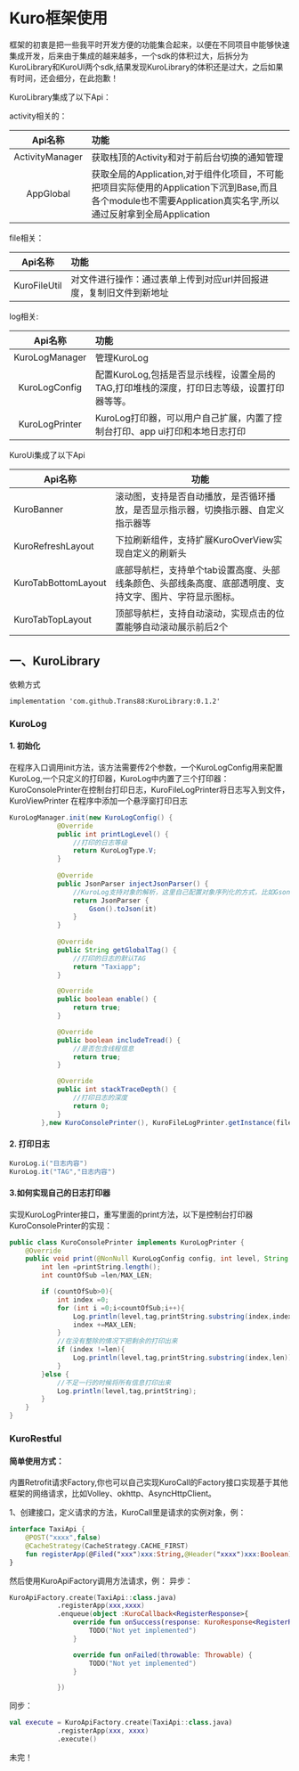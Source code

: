 # Kuro框架使用

框架的初衷是把一些我平时开发方便的功能集合起来，以便在不同项目中能够快速集成开发，后来由于集成的越来越多，一个sdk的体积过大，后拆分为KuroLibrary和KuroUI两个sdk,结果发现KuroLibrary的体积还是过大，之后如果有时间，还会细分，在此抱歉！



KuroLibrary集成了以下Api：

activity相关的：

|     Api名称     | 功能                                                         |
| :-------------: | :----------------------------------------------------------- |
| ActivityManager | 获取栈顶的Activity和对于前后台切换的通知管理                 |
|    AppGlobal    | 获取全局的Application,对于组件化项目，不可能把项目实际使用的Application下沉到Base,而且各个module也不需要Application真实名字,所以通过反射拿到全局Application |

file相关：

|   Api名称    | 功能                                                         |
| :----------: | :----------------------------------------------------------- |
| KuroFileUtil | 对文件进行操作：通过表单上传到对应url并回报进度，复制旧文件到新地址 |

log相关:

|    Api名称     | 功能                                                         |
| :------------: | :----------------------------------------------------------- |
| KuroLogManager | 管理KuroLog                                                  |
| KuroLogConfig  | 配置KuroLog,包括是否显示线程，设置全局的TAG,打印堆栈的深度，打印日志等级，设置打印器等等。 |
| KuroLogPrinter | KuroLog打印器，可以用户自己扩展，内置了控制台打印、app ui打印和本地日志打印 |

KuroUi集成了以下Api

| Api名称             | 功能                                                         |
| ------------------- | ------------------------------------------------------------ |
| KuroBanner          | 滚动图，支持是否自动播放，是否循环播放，是否显示指示器，切换指示器、自定义指示器等 |
| KuroRefreshLayout   | 下拉刷新组件，支持扩展KuroOverView实现自定义的刷新头         |
| KuroTabBottomLayout | 底部导航栏，支持单个tab设置高度、头部线条颜色、头部线条高度、底部透明度、支持文字、图片、字符显示图标。 |
| KuroTabTopLayout    | 顶部导航栏，支持自动滚动，实现点击的位置能够自动滚动展示前后2个 |



## 一、KuroLibrary



依赖方式

```
implementation 'com.github.Trans88:KuroLibrary:0.1.2'
```

### KuroLog

#### 1. 初始化

在程序入口调用init方法，该方法需要传2个参数，一个KuroLogConfig用来配置KuroLog,一个只定义的打印器，KuroLog中内置了三个打印器：KuroConsolePrinter在控制台打印日志，KuroFileLogPrinter将日志写入到文件，KuroViewPrinter 在程序中添加一个悬浮窗打印日志

```java
KuroLogManager.init(new KuroLogConfig() {
            @Override
            public int printLogLevel() {
            	//打印的日志等级
                return KuroLogType.V;
            }
            
			@Override
            public JsonParser injectJsonParser() {
            	//KuroLog支持对象的解析，这里自己配置对象序列化的方式，比如Gson
                return JsonParser {
                    Gson().toJson(it)
                }
            }
            
            @Override
            public String getGlobalTag() {
            	//打印的日志的默认TAG
                return "Taxiapp";
            }

            @Override
            public boolean enable() {
                return true;
            }

            @Override
            public boolean includeTread() {
            	//是否包含线程信息
                return true;
            }

            @Override
            public int stackTraceDepth() {
            	//打印日志的深度
                return 0;
            }
        },new KuroConsolePrinter(), KuroFileLogPrinter.getInstance(file.getPath(), 3*24*60*60*1000));
```

#### 2. 打印日志
```java
KuroLog.i("日志内容")
KuroLog.it("TAG","日志内容")
```
#### 3.如何实现自己的日志打印器
实现KuroLogPrinter接口，重写里面的print方法，以下是控制台打印器KuroConsolePrinter的实现：
```java
public class KuroConsolePrinter implements KuroLogPrinter {
    @Override
    public void print(@NonNull KuroLogConfig config, int level, String tag, @NonNull String printString) {
        int len =printString.length();
        int countOfSub =len/MAX_LEN;

        if (countOfSub>0){
            int index =0;
            for (int i =0;i<countOfSub;i++){
                Log.println(level,tag,printString.substring(index,index+MAX_LEN));
                index +=MAX_LEN;
            }
            //在没有整除的情况下把剩余的打印出来
            if (index !=len){
                Log.println(level,tag,printString.substring(index,len));
            }
        }else {
            //不足一行的时候将所有信息打印出来
            Log.println(level,tag,printString);
        }
    }
}
```

### KuroRestful
#### 简单使用方式：
内置Retrofit请求Factory,你也可以自己实现KuroCall的Factory接口实现基于其他框架的网络请求，比如Volley、okhttp、AsyncHttpClient。

1、创建接口，定义请求的方法，KuroCall里是请求的实例对象，例：
```kotlin
interface TaxiApi {
    @POST("xxxx",false)
    @CacheStrategy(CacheStrategy.CACHE_FIRST)
    fun registerApp(@Filed("xxx")xxx:String,@Header("xxxx")xxx:Boolean):KuroCall<RegisterResponse>
}
```
然后使用KuroApiFactory调用方法请求，例：
异步：
```kotlin
KuroApiFactory.create(TaxiApi::class.java)
            .registerApp(xxx,xxxx)
            .enqueue(object :KuroCallback<RegisterResponse>{
                override fun onSuccess(response: KuroResponse<RegisterResponse>) {
                    TODO("Not yet implemented")
                }

                override fun onFailed(throwable: Throwable) {
                    TODO("Not yet implemented")
                }

            })
```
同步：

```kotlin
val execute = KuroApiFactory.create(TaxiApi::class.java)
            .registerApp(xxx, xxxx)
            .execute()
```



未完！
